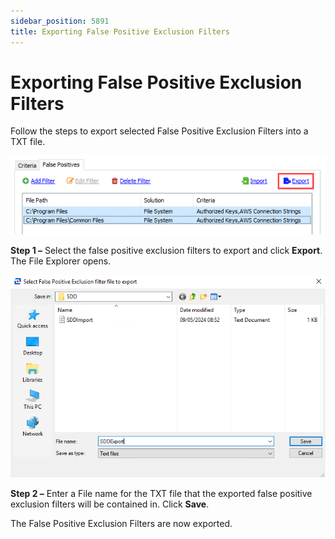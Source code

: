 ```yaml
---
sidebar_position: 5891
title: Exporting False Positive Exclusion Filters
---
```


# Exporting False Positive Exclusion Filters

Follow the steps to export selected False Positive Exclusion Filters into a TXT file.

![Export on False Positives tab](../../../../../../../../static/images/AccessAnalyzer_12.0/Content/Resources/Images/EnterpriseAuditor/Admin/Settings/SensitiveData/ExportFilter.png "Export on False Positives tab")

**Step 1 –** Select the false positive exclusion filters to export and click **Export**. The File Explorer opens.

![Select False Positive Exclusion filter file to export File Explorer window](../../../../../../../../static/images/AccessAnalyzer_12.0/Content/Resources/Images/EnterpriseAuditor/Admin/Settings/SensitiveData/ExportFileExplorer.png "Select False Positive Exclusion filter file to export File Explorer window")

**Step 2 –** Enter a File name for the TXT file that the exported false positive exclusion filters will be contained in. Click **Save**.

The False Positive Exclusion Filters are now exported.